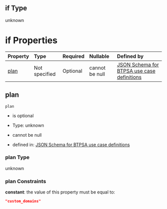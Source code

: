 ## if Type

unknown

# if Properties

| Property      | Type          | Required | Nullable       | Defined by                                                                                                                                                                                                                                  |
| :------------ | :------------ | :------- | :------------- | :------------------------------------------------------------------------------------------------------------------------------------------------------------------------------------------------------------------------------------------ |
| [plan](#plan) | Not specified | Optional | cannot be null | [JSON Schema for BTPSA use case definitions](btpsa-usecase-properties-services-items-allof-1-then-allof-48-then-allof-0-if-properties-plan.md "undefined#/properties/services/items/allOf/1/then/allOf/48/then/allOf/0/if/properties/plan") |

## plan



`plan`

*   is optional

*   Type: unknown

*   cannot be null

*   defined in: [JSON Schema for BTPSA use case definitions](btpsa-usecase-properties-services-items-allof-1-then-allof-48-then-allof-0-if-properties-plan.md "undefined#/properties/services/items/allOf/1/then/allOf/48/then/allOf/0/if/properties/plan")

### plan Type

unknown

### plan Constraints

**constant**: the value of this property must be equal to:

```json
"custom_domains"
```
